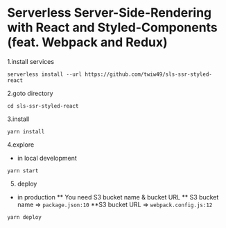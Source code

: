 # Serverless Server-Side-Rendering with React and Styled-Components (feat. Webpack and Redux)

1.install services

```
serverless install --url https://github.com/twiw49/sls-ssr-styled-react
```

2.goto directory

```
cd sls-ssr-styled-react
```

3.install

```
yarn install
```

4.explore

* in local development

```
yarn start
```

5.  deploy

* in production
** You need S3 bucket name & bucket URL
** S3 bucket name => `package.json:10`
**S3 bucket URL => `webpack.config.js:12`

```
yarn deploy
```
